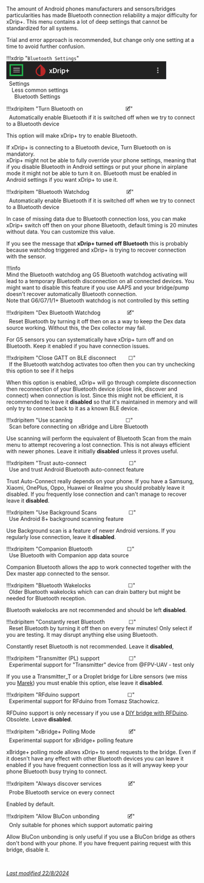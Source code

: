The amount of Android phones manufacturers and sensors/bridges particularities has made Bluetooth connection reliability a major difficulty for xDrip+. This menu contains a lot of deep settings that cannot be standardized for all systems.

Trial and error approach is recommended, but change only one setting at a time to avoid further confusion.

!!!xdrip "`Bluetooth Settings`"  
    <img src="../../images/hamburger_menu.png" style="zoom:75%;" />  
    &ensp;Settings  
    &emsp;Less common settings  
    &ensp;&emsp;Bluetooth Settings

!!!xdripitem "Turn Bluetooth on&emsp;&emsp;&emsp;&emsp;&emsp;&emsp;&emsp;&emsp;🗹"  
    &ensp;Automatically enable Bluetooth if it is switched off when we try to connect to a Bluetooth device 

This option will make xDrip+ try to enable Bluetooth.

If xDrip+ is connecting to a Bluetooth device, Turn Bluetooth on is mandatory.  
xDrip+ might not be able to fully override your phone settings, meaning that if you disable Bluetooth in Android settings or put your phone in airplane mode it might not be able to turn it on. Bluetooth must be enabled in Android settings if you want xDrip+ to use it.  

!!!xdripitem "Bluetooth Watchdog&emsp;&emsp;&emsp;&emsp;&emsp;&emsp;&emsp;🗹"  
    &ensp;Automatically enable Bluetooth if it is switched off when we try to connect to a Bluetooth device

In case of missing data due to Bluetooth connection loss, you can make xDrip+ switch off then on your phone Bluetooth, default timing is 20 minutes without data. You can customize this value.

If you see the message that **xDrip+ turned off Bluetooth** this is probably because watchdog triggered and xDrip+ is trying to recover connection with the sensor.

!!!info  
    Mind the Bluetooth watchdog ang G5 Bluetooth watchdog activating will lead to a temporary Bluetooth disconnection on all connected devices. You might want to disable this feature if you use AAPS and your bridge/pump doesn't recover automatically Bluetooth connection.  
    Note that G6/G7/1/1+ Bluetooth watchdog is not controlled by this setting

!!!xdripitem "Dex Bluetooth Watchdog&emsp;&emsp;&emsp;&emsp;&emsp;🗹"  
    &ensp;Reset Bluetooth by turning it off then on as a way to keep the Dex data source working. Without this, the Dex collector may fail.

For G5 sensors you can systematically have xDrip+ turn off and on Bluetooth. Keep it enabled if you have connection issues.

!!!xdripitem "Close GATT on BLE disconnect&nbsp;&emsp;&emsp;☐"  
    &ensp;If the Bluetooth watchdog activates too often then you can try unchecking this option to see if it helps

When this option is enabled, xDrip+ will go through complete disconnection then reconnection of your Bluetooth device (close link, discover and connect) when connection is lost. Since this might not be efficient, it is recommended to leave it **disabled** so that it's maintained in memory and will only try to connect back to it as a known BLE device.

!!!xdripitem "Use scanning&emsp;&emsp;&emsp;&emsp;&emsp;&emsp;&emsp;&emsp;&emsp;&emsp;☐"  
    &ensp;Scan before connecting on xBridge and Libre Bluetooth

Use scanning will perform the equivalent of Bluetooth Scan from the main menu to attempt recovering a lost connection. This is not always efficient with newer phones. Leave it initially **disabled** unless it proves useful.

!!!xdripitem "Trust auto-connect&emsp;&emsp;&emsp;&emsp;&emsp;&emsp;&emsp;&emsp;☐"  
    &ensp;Use and trust Android Bluetooth auto-connect feature

Trust Auto-Connect really depends on your phone. If you have a Samsung, Xiaomi, OnePlus, Oppo, Huawei or Realme you should probably leave it disabled. If you frequently lose connection and can't manage to recover leave it **disabled**.

!!!xdripitem "Use Background Scans&emsp;&emsp;&emsp;&emsp;&emsp;&emsp;☐"  
    &ensp;Use Android 8+ background scanning feature

Use Background scan is a feature of newer Android versions. If you regularly lose connection, leave it **disabled**.

!!!xdripitem "Companion Bluetooth&ensp;&emsp;&emsp;&emsp;&emsp;&emsp;&emsp;☐"  
    &ensp;Use Bluetooth with Companion app data source

Companion Bluetooth allows the app to work connected together with the Dex master app connected to the sensor.

!!!xdripitem "Bluetooth Wakelocks&emsp;&emsp;&emsp;&emsp;&emsp;&emsp;&emsp;☐"  
    &ensp;Older Bluetooth wakelocks which can can drain battery but might be needed for Bluetooth reception.  

Bluetooth wakelocks are not recommended and should be left **disabled**.

!!!xdripitem "Constantly reset Bluetooth&ensp;&emsp;&emsp;&emsp;&emsp;☐"  
    &ensp;Reset Bluetooth by turning it off then on every few minutes! Only select if you are testing. It may disrupt anything else using Bluetooth.

Constantly reset Bluetooth is not recommended. Leave it **disabled**,

!!!xdripitem "Transmitter (PL) support&ensp;&emsp;&emsp;&emsp;&emsp;&emsp;☐"  
    &ensp;Experimental support for "Transmitter" device from @FPV-UAV - test only

If you use a Transmitter_T or a Droplet bridge for Libre sensors (we miss you [Marek](https://github.com/MarekM60)) you must enable this option, else leave it **disabled**.

!!!xdripitem "RFduino support&emsp;&emsp;&emsp;&emsp;&emsp;&emsp;&emsp;&emsp;&emsp;☐"  
    &ensp;Experimental support for RFduino from Tomasz Stachowicz.

RFDuino support is only necessary if you use a [DIY bridge with RFDuino](https://github.com/TomaszStachowicz/Transmiter-xBridgePlus). Obsolete. Leave **disabled**.

!!!xdripitem "xBridge+ Polling Mode&nbsp;&emsp;&emsp;&emsp;&emsp;&emsp;&emsp;🗹"  
    &ensp;Experimental support for xBridge+ polling feature

xBridge+ polling mode allows xDrip+ to send requests to the bridge. Even if it doesn't have any effect with other Bluetooth devices you can leave it enabled if you have frequent connection loss as it will anyway keep your phone Bluetooth busy trying to connect.

!!!xdripitem "Always discover services&emsp;&emsp;&emsp;&emsp;&emsp;🗹"  
    &ensp;Probe Bluetooth service on every connect

Enabled by default.

!!!xdripitem "Allow BluCon unbonding&nbsp;&emsp;&emsp;&emsp;&emsp;&emsp;🗹"  
    &ensp;Only suitable for phones which support automatic pairing

Allow BluCon unbonding is only useful if you use a BluCon bridge as others don't bond with your phone. If you have frequent pairing request with this bridge, disable it.

</br>

[*Last modified 22/8/2024*](https://github.com/NightscoutFoundation/xDrip/releases/tag/2024.08.07)